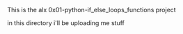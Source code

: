 This is the alx 0x01-python-if_else_loops_functions project

in  this directory i'll  be uploading me stuff
